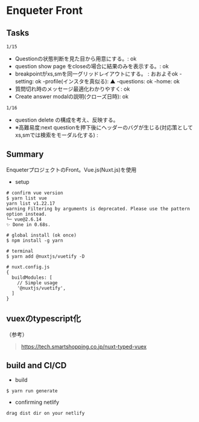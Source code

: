 # Enqueter Front

## Tasks

`1/15`
* Questionの状態判断を見た目から用意にする。: ok
* question show page をcloseの場合に結果のみを表示する。: ok
* breakpointがxs,smを同一グリッドレイアウトにする。 : おおよそok
 -setting: ok
 -profile(インスタを真似る): ▲
 -questions: ok
 -home: ok
* 質問切れ時のメッセージ最適化わかりやすく: ok
* Create answer modalの説明(クローズ日時): ok

`1/16`
* question delete の構成を考え、反映する。
* ※高難易度:next questionを押下後にヘッダーのバグが生じる(対応策としてxs,smでは検索をモーダル化する) :

## Summary
EnqueterプロジェクトのFront。Vue.js(Nuxt.js)を使用

* setup
```
# confirm vue version
$ yarn list vue
yarn list v1.22.17
warning Filtering by arguments is deprecated. Please use the pattern option instead.
└─ vue@2.6.14
✨ Done in 0.68s.

# global install (ok once)
$ npm install -g yarn

# terminal
$ yarn add @nuxtjs/vuetify -D

# nuxt.config.js
{
  buildModules: [
    // Simple usage
    '@nuxtjs/vuetify',
  ]
}
```

## vuexのtypescript化
（参考）
> https://tech.smartshopping.co.jp/nuxt-typed-vuex


## build and CI/CD
* build

```
$ yarn run generate
```

* confirming netlify
```
drag dist dir on your netlify
```